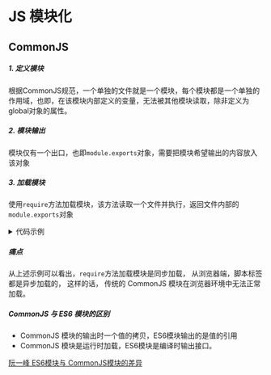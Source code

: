 # JS 模块化


## CommonJS
##### 1. 定义模块
根据CommonJS规范，一个单独的文件就是一个模块，每个模块都是一个单独的作用域，也即，在该模块内部定义的变量，无法被其他模块读取，除非定义为global对象的属性。

##### 2. 模块输出
模块仅有一个出口，也即`module.exports`对象，需要把模块希望输出的内容放入该对象

##### 3. 加载模块
使用`require`方法加载模块，该方法读取一个文件并执行，返回文件内部的`module.exports`对象

<details>
	<summary>代码示例</summary>

```js
 //模块定义 myModel.js
 var age = 10;
 function  getAge(){
   console.log(age);
   return age;
 }

 function setAge(newAge){
   age = newAge
   console.log(age);
 }

 module.exports = {
   getAge: getAge,
   setAge: setAge
 }


 //从 App.js加载模块
 var ageModule = require('./myModule.js');
 ageModule.getAge();

```
</details>



##### 痛点
从上述示例可以看出，`require`方法加载模块是同步加载， 从浏览器端，脚本标签都是异步加载的， 这样的话， 传统的 CommonJS 模块在浏览器环境中无法正常加载。

##### CommonJS 与 ES6 模块的区别
* CommonJS 模块的输出时一个值的拷贝，ES6模块输出的是值的引用
* CommonJS 模块是运行时加载，ES6模块是编译时输出接口。

<a href="http://es6.ruanyifeng.com/#docs/module-loader#ES6-%E6%A8%A1%E5%9D%97%E4%B8%8E-CommonJS-%E6%A8%A1%E5%9D%97%E7%9A%84%E5%B7%AE%E5%BC%82">阮一峰 ES6模块与 CommonJS模块的差异</a>











